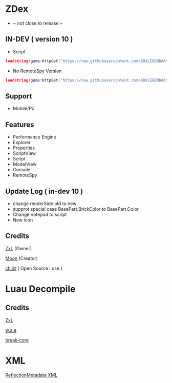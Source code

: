 # ZDex
* ~ not close to release ~
## IN-DEV ( version 10 )
* Script
```lua
loadstring(game:HttpGet("https://raw.githubusercontent.com/BOXLEGENDARY/ZDex/main/ZDex1.lua"))()
```
* No RemoteSpy Version
```lua
loadstring(game:HttpGet("https://raw.githubusercontent.com/BOXLEGENDARY/ZDex/main/ZDex2.lua"))()
```
## Support
* Mobile/Pc
## Features
* Performance Engine
* Explorer
* Properties
* ScriptView
* Script
* ModelView
* Console
* RemoteSpy
## Update Log ( in-dev 10 )
* change renderSide old to new
* supprot special case BasePart.BrickColor to BasePart.Color
* Change notepad to script
* New icon
## Credits
[ZxL](https://youtu.be/dQw4w9WgXcQ?si=IkAXjfO3Uf2UOJ9V) (Owner)

[Moon](https://github.com/LorekeeperZinnia/Dex) (Creator)

[chillz](https://github.com/AZYsGithub/DexPlusPlus) ( Open Source i use )
# Luau Decompile
## Credits
[ZxL](https://github.com/BOXLEGENDARY/LuauDecompile)

[w.a.e](https://github.com/w-a-e)

[break-core](https://github.com/break-core)
# XML

[ReflectionMetadata XML](https://raw.githubusercontent.com/BOXLEGENDARY/ReflectionMetadata/refs/heads/main/ReflectionMetadata.xml)
